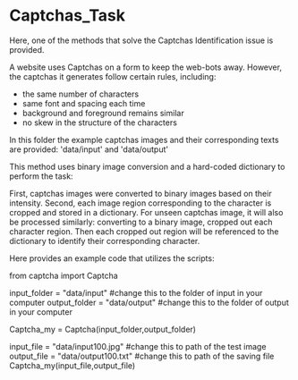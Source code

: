 # Captchas_Task

Here, one of the methods that solve the Captchas Identification issue is provided.

A website uses Captchas on a form to keep the web-bots away. However, the captchas it generates follow certain rules, including:

- the same number of characters
- same font and spacing each time
- background and foreground remains similar
- no skew in the structure of the characters 

In this folder the example captchas images and their corresponding texts are provided: 'data/input' and 'data/output'

This method uses binary image conversion and a hard-coded dictionary to perform the task:

First, captchas images were converted to binary images based on their intensity. Second, each image region corresponding to the character is cropped and stored in a dictionary. For unseen captchas image, it will also be processed similarly: converting to a binary image, cropped out each character region. Then each cropped out region will be referenced to the dictionary to identify their corresponding character. 

Here provides an example code that utilizes the scripts:

from captcha import Captcha

input_folder = "data/input" #change this to the folder of input in your computer
output_folder = "data/output" #change this to the folder of output in your computer

Captcha_my = Captcha(input_folder,output_folder)

input_file = "data/input100.jpg" #change this to path of the test image
output_file = "data/output100.txt"  #change this to path of the saving file
Captcha_my(input_file,output_file)
